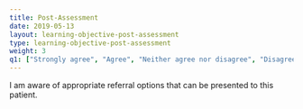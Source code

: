 ```yaml
---
title: Post-Assessment 
date: 2019-05-13
layout: learning-objective-post-assessment
type: learning-objective-post-assessment
weight: 3
q1: ["Strongly agree", "Agree", "Neither agree nor disagree", "Disagree", "Strongly disagree" ]
---
```

I am aware of appropriate referral options that can be presented to this patient.
